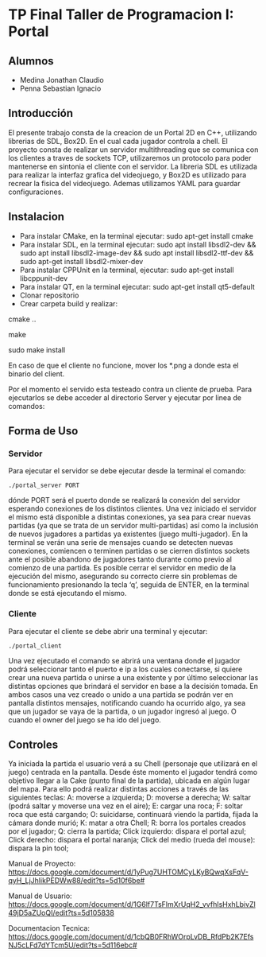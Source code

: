 # TP Final Taller de Programacion I: Portal

## Alumnos
* Medina Jonathan Claudio
* Penna Sebastian Ignacio

## Introducción
El presente trabajo consta de la creacion de un Portal 2D en C++, utilizando librerias de SDL, Box2D. En el cual cada jugador controla a chell. El proyecto consta de  realizar un servidor multithreading que se comunica con los clientes a traves de sockets TCP, utilizaremos un protocolo para poder mantenerse en sintonia el cliente con el servidor.
La libreria SDL es utilizada para realizar la interfaz grafica del videojuego, y Box2D es utilizado para recrear la fisica del videojuego.
Ademas utilizamos YAML para guardar configuraciones.

## Instalacion
* Para instalar CMake, en la terminal ejecutar: sudo apt-get install cmake
* Para instalar SDL, en la terminal ejecutar: sudo apt install libsdl2-dev && sudo apt install libsdl2-image-dev && sudo apt install libsdl2-ttf-dev && sudo apt-get install libsdl2-mixer-dev
* Para instalar CPPUnit en la terminal, ejecutar: sudo apt-get install libcppunit-dev
* Para instalar QT, en la terminal ejecutar: sudo apt-get install qt5-default
* Clonar repositorio
* Crear carpeta build y realizar:

cmake ..

make 

sudo make install


En caso de que el cliente no funcione, mover los *.png a donde esta el binario del client.

Por el momento el servido esta testeado contra un cliente de prueba. Para ejecutarlos se debe acceder al directorio Server y ejecutar por linea de comandos:
## Forma de Uso
### Servidor

Para ejecutar el servidor se debe ejecutar desde la terminal el comando: 
    
    ./portal_server PORT
 
  
dónde PORT será el puerto donde se realizará la conexión del servidor esperando conexiones de los distintos clientes.
Una vez iniciado el servidor el mismo está disponible a distintas conexiones, ya sea para crear nuevas partidas (ya que se trata de un servidor multi-partidas) así como la inclusión de nuevos jugadores a partidas ya existentes (juego multi-jugador). En la terminal se verán una serie de mensajes cuando se detecten nuevas conexiones, comiencen o terminen partidas o se cierren distintos sockets ante el posible abandono de jugadores tanto durante como previo al comienzo de una partida.
    Es posible cerrar el servidor en medio de la ejecución del mismo, asegurando su correcto cierre sin problemas de funcionamiento presionando la tecla ‘q’, seguida de ENTER, en la terminal donde se está ejecutando el mismo.

### Cliente
Para ejecutar el cliente se debe abrir una terminal y ejecutar:

    ./portal_client

Una vez ejecutado el comando se abrirá una ventana donde el jugador podrá seleccionar tanto el puerto e ip a los cuales conectarse, si quiere crear una nueva partida o unirse a una existente y por último seleccionar las distintas opciones que brindará el servidor en base a la decisión tomada. En ambos casos una vez creado o unido a una partida se podrán ver en pantalla distintos mensajes, notificando cuando ha ocurrido algo, ya sea que un jugador se vaya de la partida, o un jugador ingresó al juego. O cuando el owner del juego se ha ido del juego.


## Controles
Ya iniciada la partida el usuario verá a su Chell (personaje que utilizará en el juego) centrada en la pantalla. Desde éste momento el jugador tendrá como objetivo llegar a la Cake (punto final de la partida), ubicada en algún lugar del mapa. Para ello podrá realizar distintas acciones a través de las siguientes teclas:
A: moverse a izquierda;
D: moverse a derecha;
W: saltar (podrá saltar y moverse una vez en el aire);
E: cargar una roca;
F: soltar roca que está cargando;
O: suicidarse, continuará viendo la partida, fijada la cámara donde murió;
K: matar a otra Chell;
R: borra los portales creados por el jugador;
Q: cierra la partida;
Click izquierdo: dispara el portal azul;
Click derecho: dispara el portal naranja;
Click del medio (rueda del mouse): dispara la pin tool;



Manual de Proyecto: https://docs.google.com/document/d/1yPug7UHTOMCyLKyBQwqXsFqV-qyH_LjJhlikPEDWw88/edit?ts=5d10f6be#

Manual de Usuario: https://docs.google.com/document/d/1G6lf7TsFlmXrUqH2_vvfhIsHxhLbivZl49jD5aZUoQI/edit?ts=5d105838

Documentacion Tecnica: https://docs.google.com/document/d/1cbQB0FRhWOrpLvDB_RfdPb2K7EfsNJ5cLFd7dYTcm5U/edit?ts=5d116ebc#
